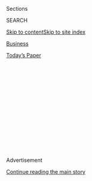 <div id="app">

<div>

<div>

<div>

<div class="NYTAppHideMasthead css-1q2w90k e1suatyy0">

<div class="section css-ui9rw0 e1suatyy2">

<div class="css-eph4ug er09x8g0">

<div class="css-6n7j50">

</div>

<span class="css-1dv1kvn">Sections</span>

<div class="css-10488qs">

<span class="css-1dv1kvn">SEARCH</span>

</div>

[Skip to content](#site-content)[Skip to site
index](#site-index)

</div>

<div id="masthead-section-label" class="css-1wr3we4 eaxe0e00">

[Business](https://www.nytimes3xbfgragh.onion/section/business)

</div>

<div class="css-10698na e1huz5gh0">

</div>

</div>

<div id="masthead-bar-one" class="section hasLinks css-15hmgas e1csuq9d3">

<div class="css-uqyvli e1csuq9d0">

</div>

<div class="css-1uqjmks e1csuq9d1">

</div>

<div class="css-9e9ivx">

[](https://myaccount.nytimes3xbfgragh.onion/auth/login?response_type=cookie&client_id=vi)

</div>

<div class="css-1bvtpon e1csuq9d2">

[Today’s
Paper](https://www.nytimes3xbfgragh.onion/section/todayspaper)

</div>

</div>

</div>

</div>

<div data-aria-hidden="false">

<div id="site-content" data-role="main">

<div>

<div class="css-1aor85t" style="opacity:0.000000001;z-index:-1;visibility:hidden">

<div class="css-1hqnpie">

<div class="css-epjblv">

<span class="css-17xtcya">[Business](/section/business)</span><span class="css-x15j1o">|</span><span class="css-fwqvlz">A
Saucy App Knows China’s Taste in News. The Censors Are
Worried.</span>

</div>

<div class="css-k008qs">

<div class="css-1iwv8en">

<span class="css-18z7m18"></span>

<div>

</div>

</div>

<span class="css-1n6z4y">https://nyti.ms/2DTwhkv</span>

<div class="css-1705lsu">

<div class="css-4xjgmj">

<div class="css-4skfbu" data-role="toolbar" data-aria-label="Social Media Share buttons, Save button, and Comments Panel with current comment count" data-testid="share-tools">

  - 
  - 
  - 
  - 
    
    <div class="css-6n7j50">
    
    </div>

  - 

</div>

</div>

</div>

</div>

</div>

</div>

<div id="NYT_TOP_BANNER_REGION" class="css-13pd83m">

</div>

<div id="top-wrapper" class="css-1sy8kpn">

<div id="top-slug" class="css-l9onyx">

Advertisement

</div>

[Continue reading the main
story](#after-top)

<div class="ad top-wrapper" style="text-align:center;height:100%;display:block;min-height:250px">

<div id="top" class="place-ad" data-position="top" data-size-key="top">

</div>

</div>

<div id="after-top">

</div>

</div>

<div id="sponsor-wrapper" class="css-1hyfx7x">

<div id="sponsor-slug" class="css-19vbshk">

Supported by

</div>

[Continue reading the main
story](#after-sponsor)

<div id="sponsor" class="ad sponsor-wrapper" style="text-align:center;height:100%;display:block">

</div>

<div id="after-sponsor">

</div>

</div>

<div class="css-1vkm6nb ehdk2mb0">

# A Saucy App Knows China’s Taste in News. The Censors Are Worried.

</div>

<div class="css-79elbk" data-testid="photoviewer-wrapper">

<div class="css-z3e15g" data-testid="photoviewer-wrapper-hidden">

</div>

<div class="css-1a48zt4 ehw59r15" data-testid="photoviewer-children">

![<span class="css-16f3y1r e13ogyst0" data-aria-hidden="true">The
headquarters of Beijing Bytedance Technology, the parent company of the
Jinri Toutiao app, in Beijing. The app has a daily user base of 120
million
people.</span><span class="css-cnj6d5 e1z0qqy90" itemprop="copyrightHolder"><span class="css-1ly73wi e1tej78p0">Credit...</span><span><span>Giulia
Marchi/Bloomberg</span></span></span>](https://static01.graylady3jvrrxbe.onion/images/2018/01/03/world/03Toutiao/merlin_131797532_66fb05ff-cf15-498b-8f0f-de8f476f581a-articleLarge.jpg?quality=75&auto=webp&disable=upscale)

</div>

</div>

<div class="css-xt80pu e12qa4dv0">

<div class="css-18e8msd">

<div class="css-vp77d3 epjyd6m0">

<div class="css-1baulvz">

By [<span class="css-1baulvz last-byline" itemprop="name">Raymond
Zhong</span>](https://www.nytimes3xbfgragh.onion/by/raymond-zhong)

</div>

</div>

  - Jan. 2,
    2018

  - 
    
    <div class="css-4xjgmj">
    
    <div class="css-d8bdto" data-role="toolbar" data-aria-label="Social Media Share buttons, Save button, and Comments Panel with current comment count" data-testid="share-tools">
    
      - 
      - 
      - 
      - 
        
        <div class="css-6n7j50">
        
        </div>
    
      - 
    
    </div>
    
    </div>

</div>

<div class="css-tk9fsr">

[阅读简体中文版](https://cn.nytimes3xbfgragh.onion/business/20180103/china-toutiao-censorship/ "Read in Simplified Chinese")[閱讀繁體中文版](https://cn.nytimes3xbfgragh.onion/business/20180103/china-toutiao-censorship/zh-hant/ "Read in Traditional Chinese")

</div>

</div>

<div class="section meteredContent css-1r7ky0e" name="articleBody" itemprop="articleBody">

<div class="css-1fanzo5 StoryBodyCompanionColumn">

<div class="css-53u6y8">

HONG KONG — One of the world’s most valuable start-ups got that way by
using artificial intelligence to satisfy Chinese internet users’
voracious appetite for news and entertainment. Every day, its smartphone
app feeds 120 million people personalized streams of buzzy news stories,
videos of dogs frolicking in snow, GIFs of traffic mishaps and listicles
such as “The World’s Ugliest Celebrities.”

Now the company is discovering the risks involved, under China’s
censorship regime, in giving the people exactly what they want.

The makers of the popular news app Jinri Toutiao unveiled moves this
week to allay rising concerns from the authorities. Last week, the
Beijing bureau of China’s top internet regulator accused Toutiao of
“spreading pornographic and vulgar information” and “causing a
negative impact on public opinion online,” and it ordered that updates
to several popular sections of the app be halted for 24 hours.

In response, the app’s parent company, Beijing Bytedance Technology,
took down or temporarily suspended the accounts of more than 1,100
bloggers that it said had been publishing “low-quality content” on the
app. It also replaced Toutiao’s “Society” section with a new section
called “New Era,” which is heavy on state media coverage of government
decisions.

</div>

</div>

<div class="css-1fanzo5 StoryBodyCompanionColumn">

<div class="css-53u6y8">

The change was made, the company said, to “promote the spirit of the
Communist Party congress,” referring to the [gathering of top party
leaders that took place in
Beijing](https://www.nytimes3xbfgragh.onion/2017/10/17/world/asia/xi-jinping-communist-party-china.html)
in October.

The episode points to the fine line that Toutiao’s creators must walk.

Despite China’s famously strict censorship, online news is a big
business there. More than 610 million people in the country gained
access to some news on the internet in 2016, according to official
statistics.

Toutiao, which says it uses complex algorithms to decide what its users
see, combines China’s hunger for media content with its [rising
ambitions in artificial
intelligence](https://www.nytimes3xbfgragh.onion/2017/05/27/technology/china-us-ai-artificial-intelligence.html).
Its daily user base of 120 million people is equivalent to more than
one-third of the population of the United States.

Suan Lin, a 24-year-old private equity analyst in Shanghai, said that
she normally has to search high and low online to find articles about
the Chinese historical dramas she watches on television. But Toutiao
delivers, she said.

“Once you’re on it,” she said, “you just can’t stop.”

In China, however, a strong position in media invites scrutiny from the
government’s censorship apparatus. That scrutiny has become heightened
over the past two years as the authorities have looked beyond the
political to crack down on news it sees as degrading to society as a
whole, which can include things as seemingly unsubversive [as celebrity
gossip](https://www.nytimes3xbfgragh.onion/2017/06/09/world/asia/china-celebrity-news-wechat.html).

</div>

</div>

<div class="css-1fanzo5 StoryBodyCompanionColumn">

<div class="css-53u6y8">

In Toutiao’s case, one of the accounts that were suspended this week had
posted a saucy video of a woman in a short skirt. It got 57,000 views.
Another suspended account had recently put up a post titled “The World’s
Ugliest Celebrities, Michael Jackson Is Ranked First, You Won’t Want to
Eat After Reading This.”

“Once you have more people watching, then you want to be more cautious,”
Wei-Ying Ma, who heads Toutiao’s artificial intelligence lab, told [a
conference in Beijing](http://aideas.toutiao.com/index.html) last month.

As Toutiao’s popularity has skyrocketed, Bytedance has become a darling
of Silicon Valley investors such as Sequoia Capital. The company, which
is currently valued at $20 billion, has been in talks with existing
backers to raise new financing that would value the company at more than
$30 billion, according to a person familiar with the discussions who
spoke on the condition of anonymity because the details are not public.

That price tag would make Bytedance among the most valuable privately
held technology companies in the world, not just in China. Airbnb is
said to be [valued at around $30
billion](https://www.nytimes3xbfgragh.onion/2017/03/09/technology/airbnb-1-billion-funding.html).
SpaceX, the rocket maker founded by Elon Musk, is [valued at $21
billion](https://www.nytimes3xbfgragh.onion/2017/07/27/technology/spacex-is-now-one-of-the-worlds-most-valuable-privately-held-companies.html).

Bytedance has big plans for overseas expansion, too. It recently [spent
between $800 million and $1 billion to purchase
Musical.ly](https://www.nytimes3xbfgragh.onion/2017/11/10/business/dealbook/musically-sold-app-video.html),
a video-based social network popular with teenagers in the United States
and Europe. At the Beijing conference last month, a top Bytedance
executive, Liu Zhen, said the company hoped to be earning half its
revenue from outside China within the next five years.

Jinri Toutiao, whose name means “today’s headlines” in Chinese and is
pronounced JING-er TOE-tee-yow, aggregates content from various sources
and looks much like Facebook’s newsfeed. But instead of displaying
articles and videos based on what your friends have shared, the app does
so based on what you have previously read and watched on the app.

If you click on articles about iPhones, then Toutiao will feed you more
tech coverage. After you watch a few cooking videos, the app will fetch
you more clips of people wrapping dumplings and braising chicken’s feet.

</div>

</div>

<div class="css-1fanzo5 StoryBodyCompanionColumn">

<div class="css-53u6y8">

This approach has helped Toutiao thrive amid China’s heavily controlled
environment for social media. Instead of policing the sharing activity
of tens of millions of users, the company needs only to calibrate and
adjust its centralized recommendation software.

But it also needs to make sure the app’s content does not cross the
lines of censors. That is a huge task, particularly given that the
overwhelming majority of content on Toutiao is produced by individual
bloggers, not professional news organizations or other institutions. Ms.
Liu said at last month’s conference in Beijing that 90 percent of the
app’s content comes from blogger accounts. Toutiao has around 1.2
million content-producing accounts in total.

According to Bytedance, every piece of content is automatically screened
to check that it is acceptable before appearing on Toutiao. But once
something has attracted more views, the system applies a more
sophisticated screening algorithm. Certain material is also examined by
humans as a final check.

Bytedance also takes more overt steps to stay on the right side of the
authorities. Important updates from the government are sometimes pinned
to the top of a user’s feed. That can lead to awkward juxtapositions —
between, say, a state media write-up on President Xi Jinping’s recent
decisions and a photo slide show on six women who are “so beautiful that
rich businessmen immediately became attracted to them,” as the piece’s
headline puts it.

Toutiao has come in for official rebuke before. Last June, the Beijing
bureau of the Cyberspace Administration of China [ordered around a dozen
accounts](http://news.xinhuanet.com/politics/2017-06/07/c_1121104271.htm)
on the app shut down, calling on Toutiao and other news portals to
“actively promote socialist core values” and create a “healthy,
uplifting environment for mainstream opinion” by eschewing dishy
coverage of celebrity scandals.

In September, the website of the People’s Daily newspaper, the official
mouthpiece of the Communist Party, published a [series of opinion
articles](http://opinion.people.com.cn/n1/2017/0918/c1003-29540709.html)
strongly criticizing A.I.-based news apps, including Toutiao, for
spreading misinformation and superficial content.

Despite Toutiao’s popularity, some in China share that view. Yang Sun, a
26-year-old financial analyst in Shanghai, decried the app’s
sensationalist headlines.

“It should absolutely be taken offline,” Ms. Yang said. “Totally
deserves it.”

</div>

</div>

</div>

<div>

</div>

<div>

</div>

<div>

</div>

<div>

<div id="bottom-wrapper" class="css-1ede5it">

<div id="bottom-slug" class="css-l9onyx">

Advertisement

</div>

[Continue reading the main
story](#after-bottom)

<div id="bottom" class="ad bottom-wrapper" style="text-align:center;height:100%;display:block;min-height:90px">

</div>

<div id="after-bottom">

</div>

</div>

</div>

</div>

</div>

## Site Index

<div>

</div>

## Site Information Navigation

  - [© <span>2020</span> <span>The New York Times
    Company</span>](https://help.nytimes3xbfgragh.onion/hc/en-us/articles/115014792127-Copyright-notice)

<!-- end list -->

  - [NYTCo](https://www.nytco.com/)
  - [Contact
    Us](https://help.nytimes3xbfgragh.onion/hc/en-us/articles/115015385887-Contact-Us)
  - [Work with us](https://www.nytco.com/careers/)
  - [Advertise](https://nytmediakit.com/)
  - [T Brand Studio](http://www.tbrandstudio.com/)
  - [Your Ad
    Choices](https://www.nytimes3xbfgragh.onion/privacy/cookie-policy#how-do-i-manage-trackers)
  - [Privacy](https://www.nytimes3xbfgragh.onion/privacy)
  - [Terms of
    Service](https://help.nytimes3xbfgragh.onion/hc/en-us/articles/115014893428-Terms-of-service)
  - [Terms of
    Sale](https://help.nytimes3xbfgragh.onion/hc/en-us/articles/115014893968-Terms-of-sale)
  - [Site
    Map](https://spiderbites.nytimes3xbfgragh.onion)
  - [Help](https://help.nytimes3xbfgragh.onion/hc/en-us)
  - [Subscriptions](https://www.nytimes3xbfgragh.onion/subscription?campaignId=37WXW)

</div>

</div>

</div>

</div>
